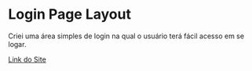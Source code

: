 # Login Page Layout
Criei uma área simples de login na qual o usuário terá fácil acesso em se logar.

<a href="https://luizfelipe9627.github.io/login-page/" target="_blank">Link do Site</a>
